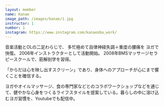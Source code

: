 ```yaml
---
layout: member
name: Kanae
image_path: /images/kanae/1.jpg
instructor: 1
number: 1
instagram: https://www.instagram.com/kanaeoba_work/
---
```

音楽活動とOLの二足わらじで、
多忙極めて自律神経失調＋重度の腰痛を
ヨガで快復。
2006年インストラクターとして活動開始。
2008年BMSマッサージセラピースクールで、筋解剖学を習得。

「からだは心を映し出すスクリーン」であり、身体へのアプローチが心にまで響くことを確信する。


ヨガやオイルマッサージ、食の専門家などとのコラボワークショップなどを通じて、健やかな心身をつくるライフスタイルを提案している。暮らしの中に溶け込むヨガ習慣を、Youtubeでも配信中。
